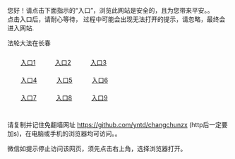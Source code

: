 您好！请点击下面指示的“入口”，浏览此网站是安全的，且为您带来平安。。 <br/>
点击入口后，请耐心等待， 过程中可能会出现无法打开的提示，请忽略，最终会进入网站. </br>

法轮大法在长春<br/>
<div style="padding:10px"><a style="margin:20px" target="_blank" href="https://d268e1yvmkj8lg.cloudfront.net/2Qpsp?zpntxpko" id="ccLink1" rel="nofollow">入口1</a> <a target="_blank" style="margin:20px" href="https://d1tp0ih3fsz0kp.cloudfront.net/2Qpsp?vzxtaetk" id="ccLink2" rel="nofollow">入口2</a> <a style="margin:20px" target="_blank" href="https://d3hpew8mv674kt.cloudfront.net/2Qpsp?afzqfd" id="ccLink3" rel="nofollow">入口3</a></div>

<div style="padding:10px" ><a style="margin:20px" target="_blank" href="https://d268e1yvmkj8lg.cloudfront.net/2Qpsp?zpntxpko" id="ccLink4" rel="nofollow">入口4</a> <a style="margin:20px" href="https://d1tp0ih3fsz0kp.cloudfront.net/2Qpsp?vzxtaetk" target="_blank" id="ccLink5" rel="nofollow">入口5</a> <a style="margin:20px" href="https://d3hpew8mv674kt.cloudfront.net/2Qpsp?afzqfd" target="_blank" id="ccLink6" rel="nofollow">入口6</a></div>

<div style="padding:10px"><a style="margin:20px" target="_blank" href="https://d268e1yvmkj8lg.cloudfront.net/2Qpsp?zpntxpko" id="ccLink7" rel="nofollow">入口7</a> <a style="margin:20px" href="https://d1tp0ih3fsz0kp.cloudfront.net/2Qpsp?vzxtaetk" target="_blank" id="ccLink8" rel="nofollow">入口8</a> <a style="margin:20px" target="_blank" href="https://d3hpew8mv674kt.cloudfront.net/2Qpsp?afzqfd" id="ccLink9" rel="nofollow">入口9</a></div>

<br/>



请复制并记住免翻墙网址 https://github.com/yntd/changchunzx (http后一定要加s)，在电脑或手机的浏览器均可访问。。<br/>

微信如提示停止访问该网页，须先点击右上角，选择浏览器打开。
